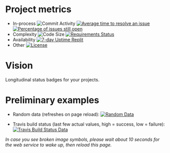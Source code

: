 # Project metrics

- In-process
![Commit Activity](https://img.shields.io/github/commit-activity/m/klaeufer/sparkbadge)
[![Average time to resolve an issue](http://isitmaintained.com/badge/resolution/klaeufer/sparkbadge.svg)](http://isitmaintained.com/project/klaeufer/sparkbadge "Average time to resolve an issue")
[![Percentage of issues still open](http://isitmaintained.com/badge/open/klaeufer/sparkbadge.svg)](http://isitmaintained.com/project/klaeufer/sparkbadge "Percentage of issues still open")
- Complexity
![Code Size](https://img.shields.io/github/languages/code-size/klaeufer/sparkbadge)
[![Requirements Status](https://requires.io/github/klaeufer/sparkbadge/requirements.svg?branch=main)](https://requires.io/github/klaeufer/sparkbadge/requirements/?branch=main)
- Availability
[![7-day Uptime Replit](https://img.shields.io/uptimerobot/ratio/7/m786448003-d517188383140f5309a2edc2)](https://sparkbadge.klaeufer.repl.co/)
- Other
[![License](http://img.shields.io/:license-mit-blue.svg)](http://doge.mit-license.org)

# Vision

Longitudinal status badges for your projects.

# Preliminary examples

- Random data (refreshes on page reload): [![Random Data](https://sparkbadge.klaeufer.repl.co/random)](https://github.com/klaeufer/sparkbadge)

- Travis build status (last few actual values, high = success, low = failure): [![Travis Build Status Data](https://sparkbadge.klaeufer.repl.co/travis/LoyolaChicagoCode/simpleimperative-algebraic-scala)](https://travis-ci.org/LoyolaChicagoCode/simpleimperative-algebraic-scala/builds)

*In case you see broken image symbols, please wait about 10 seconds for the web service to wake up, then reload this page.*
